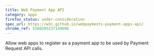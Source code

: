 ```yaml
---
title: Web Payment App API
category: apps
firefox_status: under-consideration 
spec_url: https://w3c.github.io/webpayments-payment-apps-api/
chrome_ref: 5160285237149696
---
```


Allow web apps to register as a payment app to be used by Payment Request API calls. 

